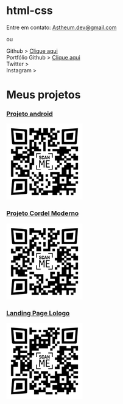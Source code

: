 # html-css

Entre em contato:
Astheum.dev@gmail.com

ou

Github > <a href="https://github.com/Astheum" target="_blank"> Clique aqui </a>
<br>
Portfólio Github > <a href="https://astheum.github.io/html-css/" target="_blank"> Clique aqui </a>
<br>
Twitter >
<br>
Instagram >


<h1> Meus projetos </h1>

<h3 display="inline-block"><a href="https://astheum.github.io/projeto-android/" target="_blank">Projeto android</a></h3>
<img src="QRandroid.png" width="200" height="200"/>

<h3 display="inline-block"><a href="https://astheum.github.io/projeto-cordel-moderno/" target="_blank">Projeto Cordel Moderno</a></h3>
<img src="QRcordel-moderno.png" width="200" height="200" />

<h3 display="inline-block"><a href="https://astheum.github.io/projeto-cordel-moderno/" target="_blank">Landing Page Lologo</a></h3>
<img src="QRlologo.png" width="200" height="200" />